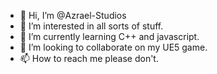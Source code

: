 - 👋 Hi, I’m @Azrael-Studios
- 👀 I’m interested in all sorts of stuff.
- 🌱 I’m currently learning C++ and javascript.
- 💞️ I’m looking to collaborate on my UE5 game.
- 📫 How to reach me please don't.

<!---
Azrael-Studios/Azrael-Studios is a ✨ special ✨ repository because its `README.md` (this file) appears on your GitHub profile.
You can click the Preview link to take a look at your changes.
--->
